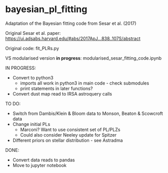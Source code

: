 # bayesian_pl_fitting

Adaptation of the Bayesian fitting code from Sesar et al. (2017)

Original Sesar et al. paper: https://ui.adsabs.harvard.edu/#abs/2017ApJ...838..107S/abstract

Original code: fit_PLRs.py

VS modularised version **in progress**: modularised_sesar_fitting_code.ipynb

IN PROGRESS: 

  * Convert to python3
    - imports all work in python3 in main code - check submodules
    - print statements in later functions?
  * Convert dust map read to IRSA astroquery calls


TO DO:

  * Switch from Dambis/Klein & Bloom data to Monson, Beaton & Scowcroft data
  * Change initial PLs
    - Marconi? Want to use consistent set of PL/PLZs
    - Could also consider Neeley update for Spitzer
  * Different priors on stellar distribution - see Astradma

DONE:
  
  * Convert data reads to pandas
  * Move to jupyter notebook
  

